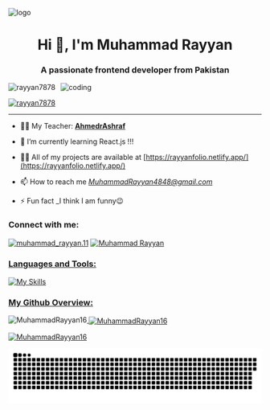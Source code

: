 ![logo](https://github.com/Rayyan7878/Rayyan7878/blob/main/githubban.gif)


<h1 align="center">Hi 👋, I'm Muhammad Rayyan</h1>
<h3 align="center">A passionate frontend developer from Pakistan</h3>
<img align="right" alt="coding" width="400" src="https://camo.githubusercontent.com/19db51af5f90f1b152bc0b9078f5fe97053955be5074f03f17019c70345bdcdb/68747470733a2f2f6d69726f2e6d656469756d2e636f6d2f6d61782f313336302f302a37513379765349765f7430696f4a2d5a2e676966">
<p align="left"> <img src="https://komarev.com/ghpvc/?username=rayyan7878&label=Profile%20views&color=0e75b6&style=flat" alt="rayyan7878" /> </p>

<p align="left"> <a href="https://github.com/ryo-ma/github-profile-trophy"><img src="https://github-profile-trophy.vercel.app/?username=MuhammadRayyan16" alt="rayyan7878" /></a> </p><hr>


- 🧑‍🏫 My Teacher: **[AhmedrAshraf](https://github.com/AhmedrAshraf)**

- 🌱  I’m currently learning React.js !!!

- 👨‍💻 All of my projects are available at [https://rayyanfolio.netlify.app/](https://rayyanfolio.netlify.app/)

- 📫 How to reach me *MuhammadRayyan4848@gmail.com*

- ⚡ Fun fact \_I think I am funny😉


<h3 align="left">Connect with me:</h3>
<p align="left">

    
<a href="https://instagram.com/muhammad_rayyan.11" target="blank"><img align="center" src="https://raw.githubusercontent.com/rahuldkjain/github-profile-readme-generator/master/src/images/icons/Social/instagram.svg" alt="muhammad_rayyan.11" height="30" width="40" /></a>
<a href="https://www.linkedin.com/in/muhammad-rayyan11/" target="blank"><img align="center" src="https://raw.githubusercontent.com/rahuldkjain/github-profile-readme-generator/master/src/images/icons/Social/linked-in-alt.svg" alt="Muhammad Rayyan" height="30" width="40" /></p>
</p>


<h3 align="left">Languages and Tools:</h3>
<p align="left">
    <img src="https://skillicons.dev/icons?i=androidstudio,bun,npm,bootstrap,github,ai,vite,vscode,nodejs,figma,git,html,css,js,ts,ps,react,next,firebase,tailwind" alt="My Skills">
</p>

<h3 align="left">My Github Overview:</h3>
<p><img align="left" src="https://github-readme-stats.vercel.app/api/top-langs?username=MuhammadRayyan16&show_icons=true&locale=en&layout=compact" alt="MuhammadRayyan16" /></p>

<p>&nbsp;<img align="center" src="https://github-readme-stats.vercel.app/api?username=MuhammadRayyan16&show_icons=true&locale=en" alt="MuhammadRayyan16" /></p>

<p><img align="center" src="https://github-readme-streak-stats.herokuapp.com/?user=MuhammadRayyan16&" alt="MuhammadRayyan16" /></p>

<p align="center">
 <img width="1000" src="./github-snake.svg" alt="snake"/>
</p>
